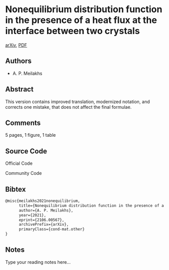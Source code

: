 
# Nonequilibrium distribution function in the presence of a heat flux at the interface between two crystals

[arXiv](https://arxiv.org/abs/2106.0567), [PDF](https://arxiv.org/pdf/2106.0567.pdf)

## Authors

- A. P. Meilakhs

## Abstract

This version contains improved translation, modernized notation, and corrects one mistake, that does not affect the final formulae.

## Comments

5 pages, 1 figure, 1 table

## Source Code

Official Code



Community Code



## Bibtex

```tex
@misc{meilakhs2021nonequilibrium,
      title={Nonequilibrium distribution function in the presence of a heat flux at the interface between two crystals}, 
      author={A. P. Meilakhs},
      year={2021},
      eprint={2106.00567},
      archivePrefix={arXiv},
      primaryClass={cond-mat.other}
}
```

## Notes

Type your reading notes here...

